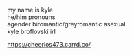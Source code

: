 my name is kyle<br>
he/him pronouns<br>
agender biromantic/greyromantic asexual<br>
kyle broflovski irl

https://cheerios473.carrd.co/
